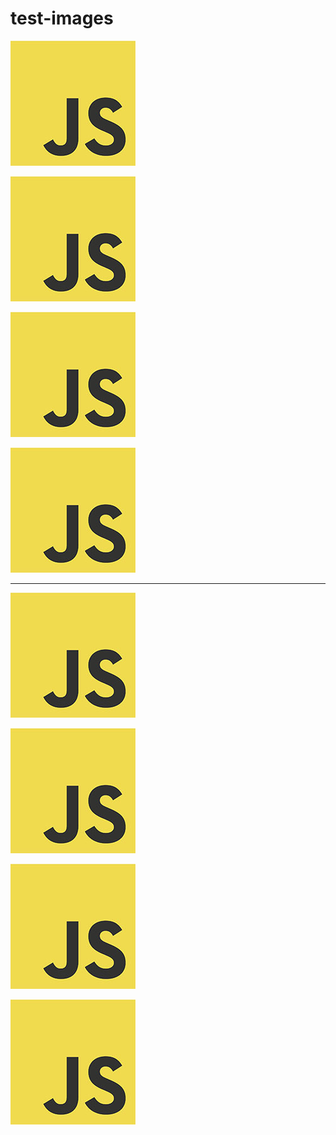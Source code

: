 test-images
===========

![js](/images/js.jpg)

![js](images/js.jpg)

![js](/images/js.jpg?raw=true)

![js](images/js.jpg?raw=true)

---

![](/images/js.jpg)

![](images/js.jpg)

![](/images/js.jpg?raw=true)

![](images/js.jpg?raw=true)
